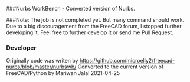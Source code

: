 ###Nurbs WorkBench - Converted version of Nurbs. 

###Note: 
The job is not completed yet. But many command should work. 
Due to a big discouragement from the FreeCAD forum, I stopped further developing it.
Feel free to further develop it or send me Pull Request.


### Developer
Originally code was writen by https://github.com/microelly2/freecad-nurbs/blob/master/nurbswb/
Converted to the current version of FreeCAD/Python by
Mariwan Jalal 2021-04-25
